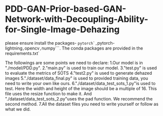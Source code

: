 # PDD-GAN-Prior-based-GAN-Network-with-Decoupling-Ability-for-Single-Image-Dehazing
please ensure install the packages- ```pytorch`,```pytorch-lightning```,```opencv```,```numpy```.
 The conda packages are provided in the requirements.txt`

The followings are some points we need to declare:
1.Our model is in "./model/PDD.py".
2."main.py" is used to train our model.
3."test.py" is used to evaluate the metrics of SOTS
4."test2.py" is used to generate dehazed images
5."./dataset/data_final.py" is used to provided training data, you need to write your own like ours.
6."./dataset/data_test_sots_1.py"is used to test. Here the width and height of the image should be a multiple of 16.
    This file uses the resize function to make it. And "./dataset/data_test_sots_2.py"uses the pad function.
    We recommend the second method.
7.All the dataset files you need to write yourself or follow as what we did.
